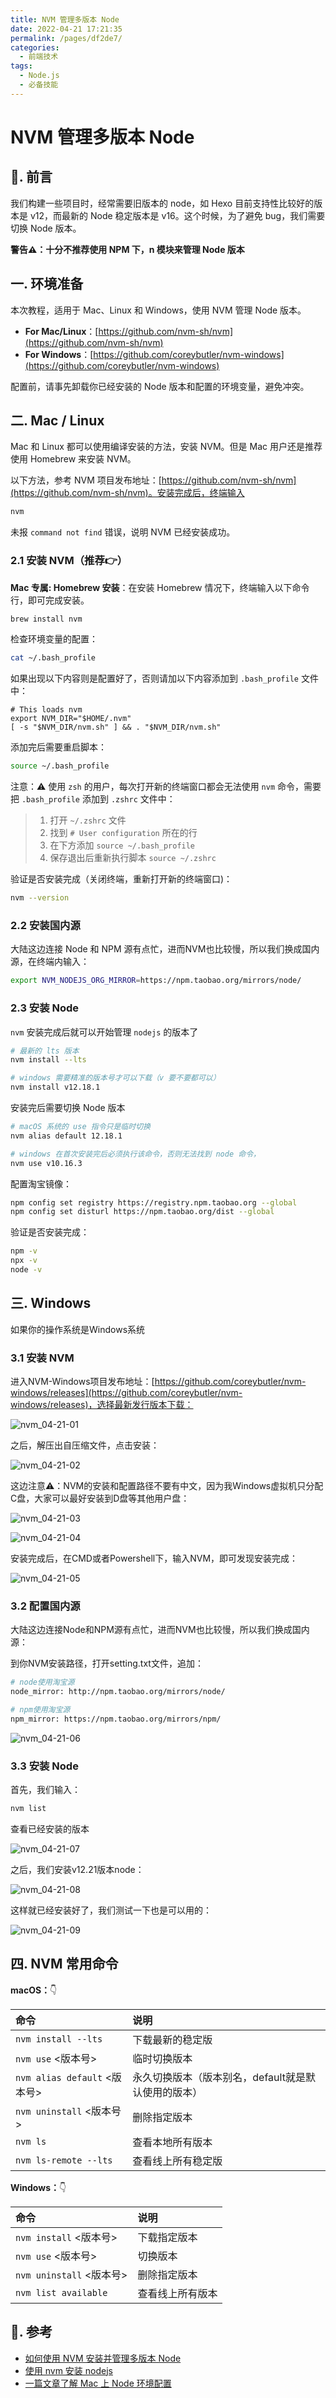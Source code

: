 ```yaml
---
title: NVM 管理多版本 Node
date: 2022-04-21 17:21:35
permalink: /pages/df2de7/
categories:
  - 前端技术
tags:
  - Node.js
  - 必备技能
---
```


# NVM 管理多版本 Node

## 📖. 前言

我们构建一些项目时，经常需要旧版本的 node，如 Hexo 目前支持性比较好的版本是 v12，而最新的 Node 稳定版本是 v16。这个时候，为了避免 bug，我们需要切换 Node 版本。

**警告⚠️：十分不推荐使用 NPM 下，n 模块来管理 Node 版本**

## 一. 环境准备

本次教程，适用于 Mac、Linux 和 Windows，使用 NVM 管理 Node 版本。

- **For Mac/Linux**：[https://github.com/nvm-sh/nvm](https://github.com/nvm-sh/nvm)
- **For Windows**：[https://github.com/coreybutler/nvm-windows](https://github.com/coreybutler/nvm-windows)

配置前，请事先卸载你已经安装的 Node 版本和配置的环境变量，避免冲突。

## 二. Mac / Linux

Mac 和 Linux 都可以使用编译安装的方法，安装 NVM。但是 Mac 用户还是推荐使用 Homebrew 来安装 NVM。

以下方法，参考 NVM 项目发布地址：[https://github.com/nvm-sh/nvm](https://github.com/nvm-sh/nvm)。安装完成后，终端输入

```bash
nvm
```

未报 `command not find` 错误，说明 NVM 已经安装成功。

### 2.1 安装 NVM（推荐👉）

**Mac 专属: Homebrew 安装**：在安装 Homebrew 情况下，终端输入以下命令行，即可完成安装。

```bash
brew install nvm
```

检查环境变量的配置：

```bash
cat ~/.bash_profile
```

如果出现以下内容则是配置好了，否则请加以下内容添加到 `.bash_profile` 文件中：

```text
# This loads nvm
export NVM_DIR="$HOME/.nvm"
[ -s "$NVM_DIR/nvm.sh" ] && . "$NVM_DIR/nvm.sh"
```

添加完后需要重启脚本：

```bash
source ~/.bash_profile
```

注意：⚠️ 使用 `zsh` 的用户，每次打开新的终端窗口都会无法使用 `nvm` 命令，需要把 `.bash_profile` 添加到 `.zshrc` 文件中：
> 1. 打开 `~/.zshrc` 文件
> 2. 找到 `# User configuration` 所在的行
> 3. 在下方添加 `source ~/.bash_profile`
> 4. 保存退出后重新执行脚本 `source ~/.zshrc`

验证是否安装完成（关闭终端，重新打开新的终端窗口)：

```bash
nvm --version
```

### 2.2 安装国内源

大陆这边连接 Node 和 NPM 源有点忙，进而NVM也比较慢，所以我们换成国内源，在终端内输入：

```bash
export NVM_NODEJS_ORG_MIRROR=https://npm.taobao.org/mirrors/node/
```

### 2.3 安装 Node

`nvm` 安装完成后就可以开始管理 `nodejs` 的版本了

```bash
# 最新的 lts 版本
nvm install --lts

# windows 需要精准的版本号才可以下载（v 要不要都可以）
nvm install v12.18.1
```

安装完后需要切换 Node 版本

```bash
# macOS 系统的 use 指令只是临时切换
nvm alias default 12.18.1

# windows 在首次安装完后必须执行该命令，否则无法找到 node 命令，
nvm use v10.16.3
```

配置淘宝镜像：

```bash
npm config set registry https://registry.npm.taobao.org --global 
npm config set disturl https://npm.taobao.org/dist --global
```

验证是否安装完成：

```bash
npm -v
npx -v
node -v
```

##  三. Windows

如果你的操作系统是Windows系统

### 3.1 安装 NVM

进入NVM-Windows项目发布地址：[https://github.com/coreybutler/nvm-windows/releases](https://github.com/coreybutler/nvm-windows/releases)，选择最新发行版本下载：

![nvm_04-21-01](https://cdn.jsdelivr.net/gh/oliver556/image-hosting@master/20220421/nvm_04-21-01.2cw4bkur7r9.webp)

<img-desc :num="'3.1-1'" :title="'下载安装版本，方便配置'" />

之后，解压出自压缩文件，点击安装：

![nvm_04-21-02](https://cdn.jsdelivr.net/gh/oliver556/image-hosting@master/20220421/nvm_04-21-02.2tpsl5pxeko0.webp)

<img-desc :num="'3.1-2'" :title="'解压'" />

这边注意⚠️：NVM的安装和配置路径不要有中文，因为我Windows虚拟机只分配C盘，大家可以最好安装到D盘等其他用户盘：

![nvm_04-21-03](https://cdn.jsdelivr.net/gh/oliver556/image-hosting@master/20220421/nvm_04-21-03.5cwdxnf8wfs0.webp)

<img-desc :num="'3.1-3'" :title="'路径不要有中文'" />

![nvm_04-21-04](https://cdn.jsdelivr.net/gh/oliver556/image-hosting@master/20220421/nvm_04-21-04.5jp2ivtoxmo0.webp)

<img-desc :num="'3.1-4'" :title="'一样不要中文路径'" />

安装完成后，在CMD或者Powershell下，输入NVM，即可发现安装完成：

![nvm_04-21-05](https://cdn.jsdelivr.net/gh/oliver556/image-hosting@master/20220421/nvm_04-21-05.3ctyiwh74yq0.webp)

<img-desc :num="'3.1-5'" :title="'安装完成'" />

### 3.2 配置国内源

大陆这边连接Node和NPM源有点忙，进而NVM也比较慢，所以我们换成国内源：

到你NVM安装路径，打开setting.txt文件，追加：

```bash
# node使用淘宝源
node_mirror: http://npm.taobao.org/mirrors/node/ 

# npm使用淘宝源
npm_mirror: https://npm.taobao.org/mirrors/npm/
```

![nvm_04-21-06](https://cdn.jsdelivr.net/gh/oliver556/image-hosting@master/20220421/nvm_04-21-06.1pb34mor9o68.webp)

<img-desc :num="'3.1-6'" :title="'换源'" />

### 3.3 安装 Node

首先，我们输入：

```bash
nvm list
```

查看已经安装的版本

![nvm_04-21-07](https://cdn.jsdelivr.net/gh/oliver556/image-hosting@master/20220421/nvm_04-21-07.5xlgplivimw0.webp)

<img-desc :num="'3.1-7'" :title="'没安装任何版本'" />

之后，我们安装v12.21版本node：

![nvm_04-21-08](https://cdn.jsdelivr.net/gh/oliver556/image-hosting@master/20220421/nvm_04-21-08.1brhr4qru3pc.webp)

<img-desc :num="'3.1-8'" :title="'安装12.21'" />

这样就已经安装好了，我们测试一下也是可以用的：

![nvm_04-21-09](https://cdn.jsdelivr.net/gh/oliver556/image-hosting@master/20220421/nvm_04-21-09.8wt8bmi69hw.webp)

<img-desc :num="'3.1-9'" :title="'使用node'" />

##  四. NVM 常用命令

**macOS：**:point_down:

| 命令                         | 说明                                        |
|:----------------------------|:--------------------------------------------|
| `nvm install --lts`         | 下载最新的稳定版                               |
| `nvm use` <版本号>           | 临时切换版本                                  |
| `nvm alias default` <版本号> | 永久切换版本（版本别名，default就是默认使用的版本） |
| `nvm uninstall` <版本号>     | 删除指定版本                                  |
| `nvm ls`                    | 查看本地所有版本                               |
| `nvm ls-remote --lts`       | 查看线上所有稳定版                             |

**Windows：**:point_down:

| 命令                     | 说明          |
|:------------------------|:--------------|
| `nvm install` <版本号>   | 下载指定版本    |
| `nvm use` <版本号>       | 切换版本       |
| `nvm uninstall` <版本号> | 删除指定版本    |
| `nvm list available`    | 查看线上所有版本 |

## :door:. 参考

- [如何使用 NVM 安装并管理多版本 Node](https://cloud.tencent.com/developer/article/1812323)
- [使用 nvm 安装 nodejs](https://segmentfault.com/a/1190000020807954)
- [一篇文章了解 Mac 上 Node 环境配置](https://segmentfault.com/a/1190000015416829)
